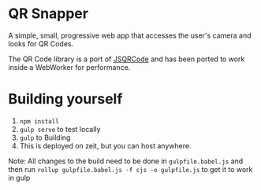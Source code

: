 QR Snapper
==========

A simple, small, progressive web app that accesses the user's camera
and looks for QR Codes.

The QR Code library is a port of [JSQRCode](https://github.com/LazarSoft/jsqrcode) and has been ported to work inside a WebWorker for performance.


Building yourself
=================

1. `npm install`
2. `gulp serve` to test locally
3. `gulp` to Building
4. This is deployed on zeit, but you can host anywhere.

Note: All changes to the build need to be done in `gulpfile.babel.js` and then run `rollup gulpfile.babel.js -f cjs -o gulpfile.js` to get it
to work in gulp